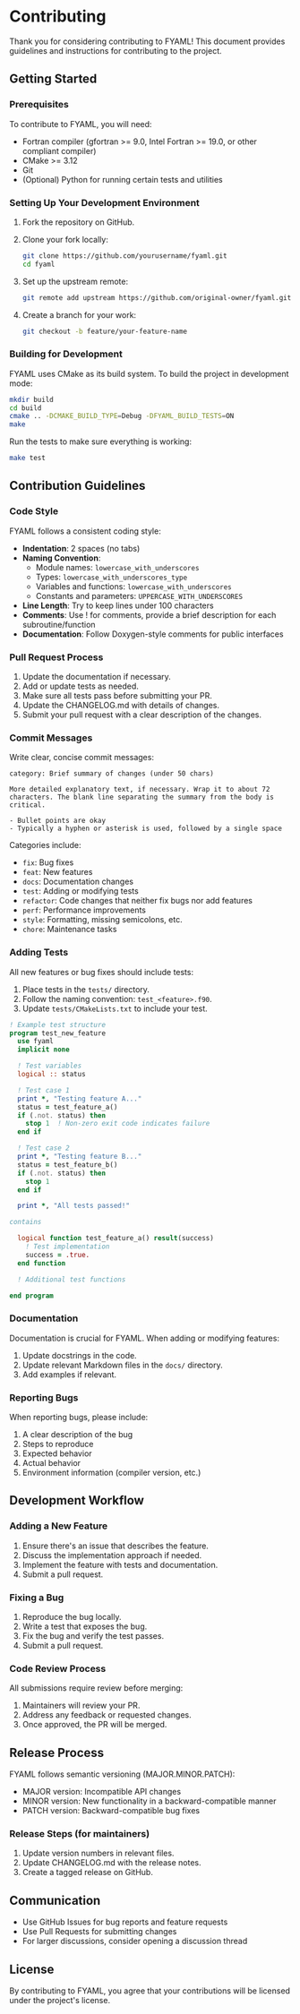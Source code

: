 # Contributing

Thank you for considering contributing to FYAML! This document provides guidelines and instructions for contributing to the project.

## Getting Started

### Prerequisites

To contribute to FYAML, you will need:

- Fortran compiler (gfortran >= 9.0, Intel Fortran >= 19.0, or other compliant compiler)
- CMake >= 3.12
- Git
- (Optional) Python for running certain tests and utilities

### Setting Up Your Development Environment

1. Fork the repository on GitHub.
2. Clone your fork locally:
   ```bash
   git clone https://github.com/yourusername/fyaml.git
   cd fyaml
   ```

3. Set up the upstream remote:
   ```bash
   git remote add upstream https://github.com/original-owner/fyaml.git
   ```

4. Create a branch for your work:
   ```bash
   git checkout -b feature/your-feature-name
   ```

### Building for Development

FYAML uses CMake as its build system. To build the project in development mode:

```bash
mkdir build
cd build
cmake .. -DCMAKE_BUILD_TYPE=Debug -DFYAML_BUILD_TESTS=ON
make
```

Run the tests to make sure everything is working:

```bash
make test
```

## Contribution Guidelines

### Code Style

FYAML follows a consistent coding style:

- **Indentation**: 2 spaces (no tabs)
- **Naming Convention**:
  - Module names: `lowercase_with_underscores`
  - Types: `lowercase_with_underscores_type`
  - Variables and functions: `lowercase_with_underscores`
  - Constants and parameters: `UPPERCASE_WITH_UNDERSCORES`
- **Line Length**: Try to keep lines under 100 characters
- **Comments**: Use ! for comments, provide a brief description for each subroutine/function
- **Documentation**: Follow Doxygen-style comments for public interfaces

### Pull Request Process

1. Update the documentation if necessary.
2. Add or update tests as needed.
3. Make sure all tests pass before submitting your PR.
4. Update the CHANGELOG.md with details of changes.
5. Submit your pull request with a clear description of the changes.

### Commit Messages

Write clear, concise commit messages:

```
category: Brief summary of changes (under 50 chars)

More detailed explanatory text, if necessary. Wrap it to about 72
characters. The blank line separating the summary from the body is
critical.

- Bullet points are okay
- Typically a hyphen or asterisk is used, followed by a single space
```

Categories include:
- `fix`: Bug fixes
- `feat`: New features
- `docs`: Documentation changes
- `test`: Adding or modifying tests
- `refactor`: Code changes that neither fix bugs nor add features
- `perf`: Performance improvements
- `style`: Formatting, missing semicolons, etc.
- `chore`: Maintenance tasks

### Adding Tests

All new features or bug fixes should include tests:

1. Place tests in the `tests/` directory.
2. Follow the naming convention: `test_<feature>.f90`.
3. Update `tests/CMakeLists.txt` to include your test.

```fortran
! Example test structure
program test_new_feature
  use fyaml
  implicit none

  ! Test variables
  logical :: status

  ! Test case 1
  print *, "Testing feature A..."
  status = test_feature_a()
  if (.not. status) then
    stop 1  ! Non-zero exit code indicates failure
  end if

  ! Test case 2
  print *, "Testing feature B..."
  status = test_feature_b()
  if (.not. status) then
    stop 1
  end if

  print *, "All tests passed!"

contains

  logical function test_feature_a() result(success)
    ! Test implementation
    success = .true.
  end function

  ! Additional test functions

end program
```

### Documentation

Documentation is crucial for FYAML. When adding or modifying features:

1. Update docstrings in the code.
2. Update relevant Markdown files in the `docs/` directory.
3. Add examples if relevant.

### Reporting Bugs

When reporting bugs, please include:

1. A clear description of the bug
2. Steps to reproduce
3. Expected behavior
4. Actual behavior
5. Environment information (compiler version, etc.)

## Development Workflow

### Adding a New Feature

1. Ensure there's an issue that describes the feature.
2. Discuss the implementation approach if needed.
3. Implement the feature with tests and documentation.
4. Submit a pull request.

### Fixing a Bug

1. Reproduce the bug locally.
2. Write a test that exposes the bug.
3. Fix the bug and verify the test passes.
4. Submit a pull request.

### Code Review Process

All submissions require review before merging:

1. Maintainers will review your PR.
2. Address any feedback or requested changes.
3. Once approved, the PR will be merged.

## Release Process

FYAML follows semantic versioning (MAJOR.MINOR.PATCH):

- MAJOR version: Incompatible API changes
- MINOR version: New functionality in a backward-compatible manner
- PATCH version: Backward-compatible bug fixes

### Release Steps (for maintainers)

1. Update version numbers in relevant files.
2. Update CHANGELOG.md with the release notes.
3. Create a tagged release on GitHub.

## Communication

- Use GitHub Issues for bug reports and feature requests
- Use Pull Requests for submitting changes
- For larger discussions, consider opening a discussion thread

## License

By contributing to FYAML, you agree that your contributions will be licensed under the project's license.
